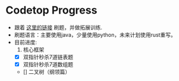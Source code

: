 # Codetop Progress
* 跟着 [这里的链接](https://labuladong.gitee.io/algo/di-ling-zh-bfe1b/shuang-zhi-fa4bd/) 刷题，并做拓展训练.
* 刷题语言：主要使用java，少量使用python，未来计划使用rust重写。
* 目前进度:
    1. 核心框架
    - [x] 双指针秒杀7道链表题
    - [x] 双指针秒杀7道数组题
    - [] 二叉树（纲领篇）
